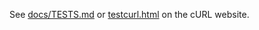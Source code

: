 <!--
Copyright (C) Daniel Stenberg, <daniel@haxx.se>, et al.

SPDX-License-Identifier: curl
-->

See [docs/TESTS.md](https://github.com/curl/curl/tree/master/docs/TESTS.md) or
[testcurl.html](https://curl.se/dev/testcurl.html) on the cURL website.
